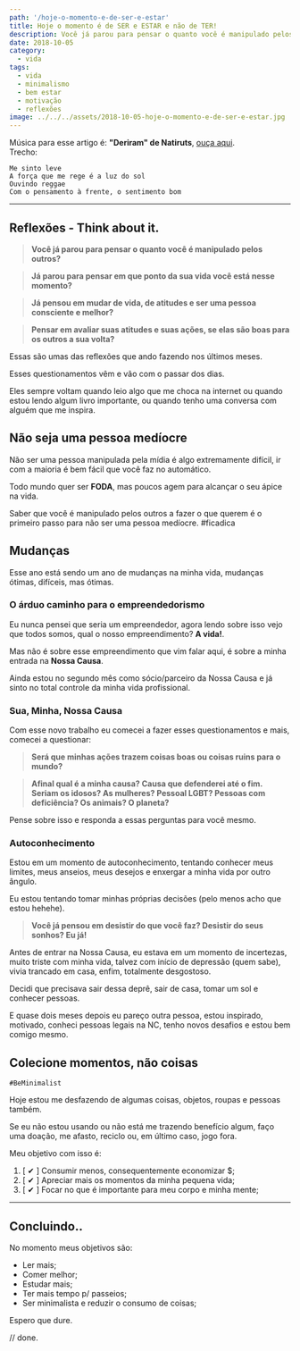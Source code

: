 ```yaml
---
path: '/hoje-o-momento-e-de-ser-e-estar'
title: Hoje o momento é de SER e ESTAR e não de TER!
description: Você já parou para pensar o quanto você é manipulado pelos outros? Já parou para pensar em que ponto da sua vida você está nesse momento?
date: 2018-10-05
category:
  - vida
tags:
  - vida
  - minimalismo
  - bem estar
  - motivação
  - reflexões
image: ../../../assets/2018-10-05-hoje-o-momento-e-de-ser-e-estar.jpg
---
```


Música para esse artigo é: **"Deriram" de Natiruts**, [ouça aqui](https://open.spotify.com/track/7tOXrVF1kPuf8lLXCfBywn).
<br/>Trecho:

```text
Me sinto leve
A força que me rege é a luz do sol
Ouvindo reggae
Com o pensamento à frente, o sentimento bom
```

---

## Reflexões - Think about it.

> **Você já parou para pensar o quanto você é manipulado pelos outros?**

> **Já parou para pensar em que ponto da sua vida você está nesse momento?**

> **Já pensou em mudar de vida, de atitudes e ser uma pessoa consciente e melhor?**

> **Pensar em avaliar suas atitudes e suas ações, se elas são boas para os outros a sua volta?**

Essas são umas das reflexões que ando fazendo nos últimos meses.

Esses questionamentos vêm e vão com o passar dos dias.

Eles sempre voltam quando leio algo que me choca na internet ou quando estou lendo algum livro importante, ou quando tenho uma conversa com alguém que me inspira.

## Não seja uma pessoa medíocre

Não ser uma pessoa manipulada pela mídia é algo extremamente difícil, ir com a maioria é bem fácil que você faz no automático.

Todo mundo quer ser **FODA**, mas poucos agem para alcançar o seu ápice na vida.

Saber que você é manipulado pelos outros a fazer o que querem é o primeiro passo para não ser uma pessoa medíocre. #ficadica

## Mudanças

Esse ano está sendo um ano de mudanças na minha vida, mudanças ótimas, difíceis, mas ótimas.

### O árduo caminho para o empreendedorismo

Eu nunca pensei que seria um empreendedor, agora lendo sobre isso vejo que todos somos, qual o nosso empreendimento? **A vida!**.

Mas não é sobre esse empreendimento que vim falar aqui, é sobre a minha entrada na **Nossa Causa**.

Ainda estou no segundo mês como sócio/parceiro da Nossa Causa e já sinto no total controle da minha vida profissional.

### Sua, Minha, Nossa Causa

Com esse novo trabalho eu comecei a fazer esses questionamentos e mais, comecei a questionar:

> **Será que minhas ações trazem coisas boas ou coisas ruins para o mundo?**

> **Afinal qual é a minha causa? Causa que defenderei até o fim. Seriam os idosos? As mulheres? Pessoal LGBT? Pessoas com deficiência? Os animais? O planeta?**

Pense sobre isso e responda a essas perguntas para você mesmo.

### Autoconhecimento

Estou em um momento de autoconhecimento, tentando conhecer meus limites, meus anseios, meus desejos e enxergar a minha vida por outro ângulo.

Eu estou tentando tomar minhas próprias decisões (pelo menos acho que estou hehehe).

> **Você já pensou em desistir do que você faz? Desistir do seus sonhos? Eu já!**

Antes de entrar na Nossa Causa, eu estava em um momento de incertezas, muito triste com minha vida, talvez com início de depressão (quem sabe), vivia trancado em casa, enfim, totalmente desgostoso.

Decidi que precisava sair dessa deprê, sair de casa, tomar um sol e conhecer pessoas.

E quase dois meses depois eu pareço outra pessoa, estou inspirado, motivado, conheci pessoas legais na NC, tenho novos desafios e estou bem comigo mesmo.

## Colecione momentos, não coisas

`#BeMinimalist`

Hoje estou me desfazendo de algumas coisas, objetos, roupas e pessoas também.

Se eu não estou usando ou não está me trazendo benefício algum, faço uma doação, me afasto, reciclo ou, em último caso, jogo fora.

Meu objetivo com isso é:

1. [ ✔︎ ] Consumir menos, consequentemente economizar \$;
2. [ ✔︎ ] Apreciar mais os momentos da minha pequena vida;
3. [ ✔︎ ] Focar no que é importante para meu corpo e minha mente;

---

## Concluindo..

No momento meus objetivos são:

- Ler mais;
- Comer melhor;
- Estudar mais;
- Ter mais tempo p/ passeios;
- Ser minimalista e reduzir o consumo de coisas;

Espero que dure.

// done.
